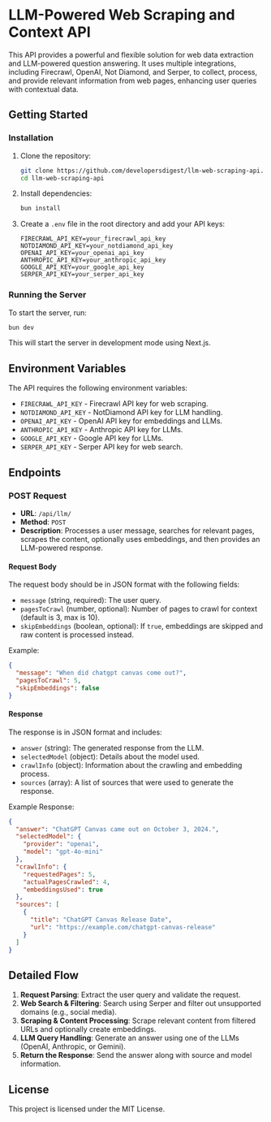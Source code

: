 # LLM-Powered Web Scraping and Context API

This API provides a powerful and flexible solution for web data extraction and LLM-powered question answering. It uses multiple integrations, including Firecrawl, OpenAI, Not Diamond, and Serper, to collect, process, and provide relevant information from web pages, enhancing user queries with contextual data. 

## Getting Started

### Installation
1. Clone the repository:
   ```sh
   git clone https://github.com/developersdigest/llm-web-scraping-api.git
   cd llm-web-scraping-api
   ```
2. Install dependencies:
   ```sh
   bun install
   ```
3. Create a `.env` file in the root directory and add your API keys:
   ```env
   FIRECRAWL_API_KEY=your_firecrawl_api_key
   NOTDIAMOND_API_KEY=your_notdiamond_api_key
   OPENAI_API_KEY=your_openai_api_key
   ANTHROPIC_API_KEY=your_anthropic_api_key
   GOOGLE_API_KEY=your_google_api_key
   SERPER_API_KEY=your_serper_api_key
   ```

### Running the Server
To start the server, run:
```sh
bun dev
```
This will start the server in development mode using Next.js.

## Environment Variables
The API requires the following environment variables:
- `FIRECRAWL_API_KEY` - Firecrawl API key for web scraping.
- `NOTDIAMOND_API_KEY` - NotDiamond API key for LLM handling.
- `OPENAI_API_KEY` - OpenAI API key for embeddings and LLMs.
- `ANTHROPIC_API_KEY` - Anthropic API key for LLMs.
- `GOOGLE_API_KEY` - Google API key for LLMs.
- `SERPER_API_KEY` - Serper API key for web search.

## Endpoints

### POST Request
- **URL**: `/api/llm/`
- **Method**: `POST`
- **Description**: Processes a user message, searches for relevant pages, scrapes the content, optionally uses embeddings, and then provides an LLM-powered response.

#### Request Body
The request body should be in JSON format with the following fields:
- `message` (string, required): The user query.
- `pagesToCrawl` (number, optional): Number of pages to crawl for context (default is 3, max is 10).
- `skipEmbeddings` (boolean, optional): If `true`, embeddings are skipped and raw content is processed instead.

Example:
```json
{
  "message": "When did chatgpt canvas come out?",
  "pagesToCrawl": 5,
  "skipEmbeddings": false
}
```

#### Response
The response is in JSON format and includes:
- `answer` (string): The generated response from the LLM.
- `selectedModel` (object): Details about the model used.
- `crawlInfo` (object): Information about the crawling and embedding process.
- `sources` (array): A list of sources that were used to generate the response.

Example Response:
```json
{
  "answer": "ChatGPT Canvas came out on October 3, 2024.",
  "selectedModel": {
    "provider": "openai",
    "model": "gpt-4o-mini"
  },
  "crawlInfo": {
    "requestedPages": 5,
    "actualPagesCrawled": 4,
    "embeddingsUsed": true
  },
  "sources": [
    {
      "title": "ChatGPT Canvas Release Date",
      "url": "https://example.com/chatgpt-canvas-release"
    }
  ]
}
```

## Detailed Flow
1. **Request Parsing**: Extract the user query and validate the request.
2. **Web Search & Filtering**: Search using Serper and filter out unsupported domains (e.g., social media).
3. **Scraping & Content Processing**: Scrape relevant content from filtered URLs and optionally create embeddings.
4. **LLM Query Handling**: Generate an answer using one of the LLMs (OpenAI, Anthropic, or Gemini).
5. **Return the Response**: Send the answer along with source and model information.

## License
This project is licensed under the MIT License.

